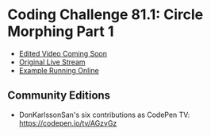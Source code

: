 # Coding Challenge 81.1: Circle Morphing Part 1
* [Edited Video Coming Soon]()
* [Original Live Stream](https://www.youtube.com/watch?v=ldx_J589fcs)
* [Example Running Online](https://codingtrain.github.io/Rainbow-Code/CodingChallenges/CC_81_1_Circle_Morphing_Part_1/)


## Community Editions
- DonKarlssonSan's six contributions as CodePen TV: https://codepen.io/tv/AGzvGz
